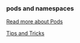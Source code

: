 ### pods and namespaces

[Read more about Pods](https://kubernetes.io/docs/concepts/workloads/pods/)

[Tips and Tricks](https://github.com/atul-ram/killercoda-scenarios/blob/master/tips_and_tricks.md)
